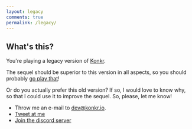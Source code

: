 ```yaml
---
layout: legacy
comments: true
permalink: /legacy/
---
```


## What's this?

You're playing a legacy version of [Konkr](https://www.konkr.io).

The sequel should be superior to this version in all aspects, so you should probably [go play that](https://www.konkr.io)!

Or do you actually prefer this old version? If so, I would love to know why, so that I could use it to improve the sequel.
So, please, let me know!
 * Throw me an e-mail to <a href="mailto:dev@konkr.io">dev@konkr.io</a>.
 * <a href="https://twitter.com/intent/tweet?text=@konkr_dev">Tweet at me</a>
 * <a href="https://discord.gg/C9HucB9arH">Join the discord server</a>
